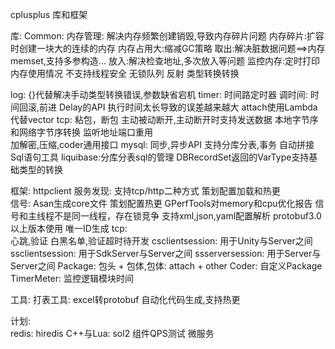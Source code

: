 <!--
 * @Descripttion: 
 * @Author: zhengjinhong
 * @Date: 2021-02-07 11:01:19
 * @LastEditors: zhengjinhong
 * @LastEditTime: 2021-02-07 14:01:52
 -->

cplusplus 库和框架

库:
Common:
    内存管理: 
            解决内存频繁创建销毁,导致内存碎片问题
            内存碎片:扩容时创建一块大的连续的内存
            内存占用大:缩减GC策略
            取出:解决脏数据问题==>内存memset,支持多参构造...
            放入:解决检查地址,多次放入等问题
            监控内存:定时打印内存使用情况
            不支持线程安全
    无锁队列
    反射
    类型转换转换    

log: 
      {}代替解决手动类型转换错误,参数缺省宕机
timer: 
    时间路定时器
    调时间: 时间回滚,前进
    Delay的API
    执行时间太长导致的误差越来越大
    attach使用Lambda代替vector<any>
tcp:
    粘包，断包
    主动被动断开,主动断开时支持发送数据
    本地字节序和网络字节序转换
    监听地址端口重用    
    加解密,压缩,coder通用接口
mysql:
    同步,异步API
    支持分库分表,事务
    自动拼接Sql语句工具
    liquibase:分库分表sql的管理
    DBRecordSet返回的VarType支持基础类型的转换


框架:
    httpclient
    服务发现: 支持tcp/http二种方式
    策划配置加载和热更        
    信号: 
         Asan生成core文件
         策划配置热更
         GPerfTools对memory和cpu优化报告
         信号和主线程不是同一线程，存在锁竞争
    支持xml,json,yaml配置解析
    protobuf3.0以上版本使用
    唯一ID生成
    tcp:        
        心跳,验证
        白黑名单,验证超时待开发
        csclientsession: 用于Unity与Server之间
        ssclientsession: 用于SdkServer与Server之间
        ssserversession: 用于Server与Server之间
        Package: 包头 + 包体,包体: attach + other
        Coder: 自定义Package
        TimerMeter: 监控逻辑模块时间

工具:
        打表工具: excel转protobuf 自动化代码生成,支持热更

计划:    
redis: 
    hiredis
    C++与Lua: sol2
    组件QPS测试
    微服务